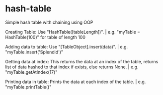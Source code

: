 # hash-table
Simple hash table with chaining using OOP

Creating Table:
Use "HashTable([tableLength])".  |  e.g. "myTable = HashTable(100)" for table of length 100

Adding data to table:
Use "[TableObject].insert(data)".  |  e.g. "myTable.insert('Splendid')"

Getting data at index:
This returns the data at an index of the table, returns list of data hashed to that index if exists, else returns None.  |  e.g. "myTable.getAtIndex(17)"

Printing data in table:
Prints the data at each index of the table.  |  e.g. "myTable.printTable()"
    
